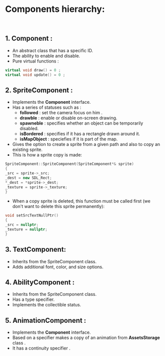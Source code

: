 # Components hierarchy: 
</br>

## 1. Component : 
- An abstract class that has a specific ID.
- The ability to enable and disable.
- Pure virtual functions : 
```cpp 
virtual void draw() = 0 ; 
virtual void update() = 0 ;
```

## 2. SpriteComponent :
- Implements the **Component** interface. 
- Has a series of statuses such as : 
  - **followed** : set the camera focus on him .
  - **drawble** : enable or disable on-screen drawing.
  - **spawneble** : specifies whether an object can be temporarily disabled.
  - **isBordered** : specifies if it has a rectangle drawn around it.
  - **isMapObject** : speciefies if it is part of the map.
- Gives the option to create a sprite from a given path and also to copy an existing sprite. 
- This is how a sprite copy is made: 
```cpp
SpriteComponent::SpriteComponent(SpriteComponent*& sprite)
{
_src = sprite->_src;
_dest = new SDL_Rect;
*_dest = *sprite->_dest;
_texture = sprite->_texture;
}
```
- When a copy sprite is deleted, this function must be called first (we don't want to delete this sprite permanently):
```cpp
void setSrcTextNullPtr() 
{
_src = nullptr;
_texture = nullptr;
}
```

## 3. TextComponent: 
- Inherits from the SpriteComponent class.
- Adds additional font, color, and size options.

## 4. AbilityComponent : 
- Inherits from the SpriteComponent class.
- Has a type specifier.
- Implements the collectible status. 

## 5. AnimationComponent : 
- Implements the **Component** interface. 
- Based on a specifier makes a copy of an animation from **AssetsStorage** class . 
- It has a continuity specifier .
